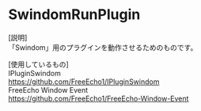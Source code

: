 # SwindomRunPlugin

[説明]<br>
「Swindom」用のプラグインを動作させるためのものです。<br>

[使用しているもの]<br>
IPluginSwindom<br>
https://github.com/FreeEcho1/IPluginSwindom<br>
FreeEcho Window Event<br>
https://github.com/FreeEcho1/FreeEcho-Window-Event<br>
